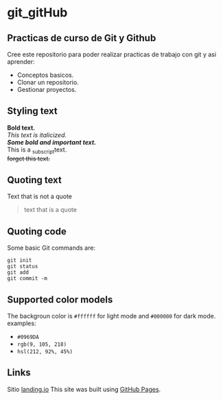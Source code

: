 # git_gitHub
## Practicas de curso de Git y Github

Cree este repositorio para poder realizar practicas de trabajo con git y asi aprender:

- Conceptos basicos.
- Clonar un repositorio.
- Gestionar proyectos.

## Styling text

**Bold text.**<br>
*This text is italicized.*<br>
***Some bold and important text.***<br>
This is a <sub>subscript</sub>text.<br>
~~forget this text.~~

## Quoting text

Text that is not a quote 

> text that is a quote

## Quoting code

Some basic Git commands are:

```
git init
git status 
git add
git commit -m

```

## Supported color models
The backgroun color is `#ffffff` for light mode and `#000000` for dark mode.
examples:
- `#0969DA`
- `rgb(9, 105, 218)`
- `hsl(212, 92%, 45%)`

## Links
Sitio [landing.io](https://dariogonzalez-me.github.io/git_gitHub/)
This site was built using [GitHub Pages](https://pages.github.com/).

